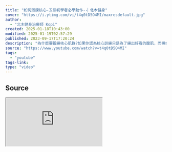 ```yaml
---
title: "如何鍛鍊核心-五個初學者必學動作--▏北木健身"
cover: "https://i.ytimg.com/vi/t4q0tD5O4MI/maxresdefault.jpg"
author:
  - "北木健身治療師 Kopi"
created: 2025-01-18T10:43:00
modified: 2025-01-19T02:57:29
published: 2023-09-17T17:20:24
description: "為什麼要鍛練核心肌群?如果你認為核心訓練只是為了練出好看的腹肌，而拼命做仰臥起坐，那就太低估核心訓練的價值了。其實好看的腹肌只是核心訓練的附加價值，鍛練核心的真正目的，是要幫助我們更有效率地使用身體的力量。事實上，任何的運動都需要核心肌力，只是使用的百分比不同而已，像是舉重運動員就需要接近人體極限的核心肌力，而久坐的上班族需要的是持久且低強度的肌耐力。日常生活中也有許多需要核心肌力的例子，像是"
source: "https://www.youtube.com/watch?v=t4q0tD5O4MI"
tags:
  - "youtube"
tags-link:
type: "video"
---
```


## Source

<iframe src="https://www.youtube.com/embed/t4q0tD5O4MI" allow="accelerometer; autoplay; clipboard-write; encrypted-media; gyroscope; picture-in-picture; web-share" referrerpolicy="strict-origin-when-cross-origin" allowfullscreen/><center>via: <a href='https://www.youtube.com/watch?v=t4q0tD5O4MI' target='_blank' class='external-link'>https://www.youtube.com/watch?v=t4q0tD5O4MI</a></center>

## Notes
